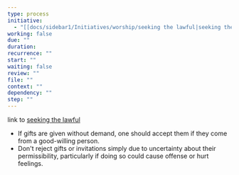 ```yaml
---
type: process
initiative:
  - "[[docs/sidebar1/Initiatives/worship/seeking the lawful|seeking the lawful]]"
working: false
due: ""
duration: 
recurrence: ""
start: ""
waiting: false
review: ""
file: ""
context: ""
dependency: ""
step: ""
---
```


link to [seeking the lawful](docs/sidebar1/Initiatives/worship/seeking%20the%20lawful.md)

* If gifts are given without demand, one should accept them if they come from a good-willing person.
* Don't reject gifts or invitations simply due to uncertainty about their permissibility, particularly if doing so could cause offense or hurt feelings.
 
